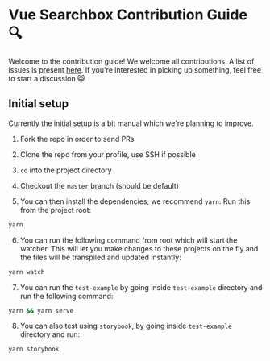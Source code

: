 # Vue Searchbox Contribution Guide 🔍

Welcome to the contribution guide! We welcome all contributions. A list of issues is present [here](https://github.com/appbaseio/vue-searchbox/issues). If you're interested in picking up something, feel free to start a discussion 😺

## Initial setup

Currently the initial setup is a bit manual which we're planning to improve.

1. Fork the repo in order to send PRs

2. Clone the repo from your profile, use SSH if possible

3. `cd` into the project directory

4. Checkout the `master` branch (should be default)

5. You can then install the dependencies, we recommend `yarn`. Run this from the project root:

```bash
yarn
```

6. You can run the following command from root which will start the watcher. This will let you make changes to these projects on the fly and the files will be transpiled and updated instantly:
```bash
yarn watch
```

7. You can run the `test-example` by going inside `test-example` directory and run the following command:
```bash
yarn && yarn serve
```

8. You can also test using `storybook`, by going inside `test-example` directory and run:
```bash
yarn storybook
```

